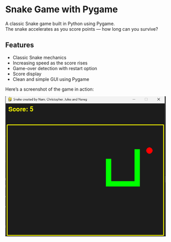 # Snake Game with Pygame

A classic Snake game built in Python using Pygame.  
The snake accelerates as you score points — how long can you survive?

## Features

- Classic Snake mechanics 
- Increasing speed as the score rises 
- Game-over detection with restart option
- Score display
- Clean and simple GUI using Pygame

Here’s a screenshot of the game in action:

![Snake Game](screenshot.png)

